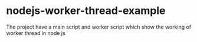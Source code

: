 # nodejs-worker-thread-example
The project have a main script and worker script which show the working of worker thread in node js
